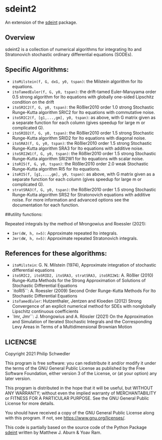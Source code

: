 # sdeint2

An extension of the [sdeint](https://github.com/mattja/sdeint) package.

## Overview
sdeint2 is a collection of numerical algorithms for integrating Ito and Stratonovich stochastic ordinary differential equations (SODEs).

## Specific Algorithms:

* `itoMilstein(f, G, dxG, y0, tspan)`: the Milstein algorithm for Ito equations.
* `itoTamedEuler(f, G, y0, tspan)`: the drift-tamed Euler-Maruyama order 0.5 strong algorithm for Ito equations with globally one-sided Lipschitz condition on the drift
* `itoSRIC2(f, G, y0, tspan)`: the Rößler2010 order 1.0 strong Stochastic Runge-Kutta algorithm SRIC2 for Ito equations with commutative noise.
* `itoSRIC2(f, [g1,...,gm], y0, tspan)`: as above, with G matrix given as a separate function for each column (gives speedup for large m or complicated G).
* `itoSRID2(f, G, y0, tspan)`: the Rößler2010 order 1.5 strong Stochastic Runge-Kutta algorithm SRID2 for Ito equations with diagonal noise.
* `itoSRA3(f, G, y0, tspan)`: the Rößler2010 order 1.5 strong Stochastic Runge-Kutta algorithm SRA3 for Ito equations with additive noise.
* `itoSRI2W1(f, G, y0, tspan)`: the Rößler2010 order 1.5 strong Stochastic Runge-Kutta algorithm SRI2W1 for Ito equations with scalar noise.
* `itoRI5(f, G, y0, tspan)`: the Rößler2010 order 2.0 weak Stochastic Runge-Kutta algorithm RI5 for Ito equations.
* `itoRI5(f, [g1,...,gm], y0, tspan)`: as above, with G matrix given as a separate function for each column (gives speedup for large m or complicated G).
* `stratSRA3(f, G, y0, tspan)`: the Rößler2010 order 1.5 strong Stochastic Runge-Kutta algorithm SRS2 for Stratonovich equations with additive noise.
For more information and advanced options see the documentation for each function.

##utility functions:

Repeated integrals by the method of Mrongowius and Roessler (2021):
* `Imr(dW, h, n=5)`: Approximate repeated Ito integrals.
* `Jmr(dW, h, n=5)`: Approximate repeated Stratonovich integrals.


## References for these algorithms:

* `itoMilstein`: 
G. N. Milstein (1974), Approximate integration of stochastic differential equations
* `itoSRIC2, itoSRID2, itoSRA3, stratSRA3, itoSRI2W1`: 
A. Rößler (2010) Runge-Kutta Methods for the Strong Approximation of Solutions of Stochastic Differential Equations
* `itoRI5``:
A. Roessler (2009) Second Order Runge-Kutta Methods For Ito Stochastic Differential Equations
* `itoTamedEuler`:
Hutzenthaler, Jentzen and Kloeden (2012) Strong Convergence of an explicit numerical method for SDEs with nonglobally Lipschitz continuous coefficients
* `Imr, Jmr``:
J. Mrongowius and A. Rössler (2021) On the Approximation and Simulation of Iterated Stochastic Integrals and the Corresponding Levy Areas in Terms of a Multidimensional Brownian Motion

## LICENCSE
Copyright 2021 Philip Schwedler

This program is free software: you can redistribute it and/or modify
it under the terms of the GNU General Public License as published by
the Free Software Foundation, either version 3 of the License, or
(at your option) any later version.

This program is distributed in the hope that it will be useful,
but WITHOUT ANY WARRANTY; without even the implied warranty of
MERCHANTABILITY or FITNESS FOR A PARTICULAR PURPOSE.  See the
GNU General Public License for more details.

You should have received a copy of the GNU General Public License
along with this program.  If not, see <https://www.gnu.org/licenses/>.

This code is partially based on the source code of the Python Package
[sdeint](https://github.com/mattja/sdeint) written by Matthew J. Aburn & Yoav Ram.
